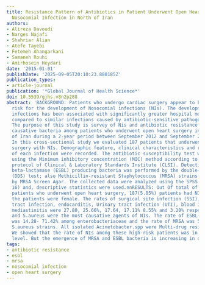 ```yaml
---
title: Resistance Pattern of Antibiotics in Patient Underwent Open Heart Surgery With
  Nosocomial Infection in North of Iran
authors:
- Alireza Davoudi
- Narges Najafi
- Shahriar Alian
- Atefe Tayebi
- Fetemeh Ahangarkani
- Samaneh Rouhi
- Amirhosein Heydari
date: '2015-01-01'
publishDate: '2025-09-05T20:10:23.888185Z'
publication_types:
- article-journal
publication: '*Global Journal of Health Science*'
doi: 10.5539/gjhs.v8n2p288
abstract: 'BACKGROUND: Patients who undergo cardiac surgery appear to be at increased
  risk for the development of Nosocomial infections (NIs). The development of antibiotic-resistant
  infections has been associated with significantly greater hospital mortality rates
  compared to similar infections caused by antibiotic-sensitive pathogens.nnOBJECTIVES:
  The purpose of this study is survey of Nis and antibiotic resistance patterns of
  causative bacteria among patients who underwent open heart surgery in the north
  of Iran during a 2-year period between September 2012 and September 2014.nnMETHODS:
  In this cross-sectional study we evaluated 187 patients that underwent open heart
  surgery with NIs. Demographic feature, clinical characteristics and risk factors
  of each infection were recorded. The antibiotic susceptibility test was performed
  using the Minimum inhibitory concentration (MIC) method according to the standard
  protocol of Clinical & Laboratory Standards Institute (CLSI). Detection of Extended-spectrum
  beta-lactamase (ESBL) producing bacteria was performed by the double-disk synergy
  (DDS) test; also Methicillin-resistant Staphylococcus (MRSA) strains were identified
  by MRSA Screen Agar. The collected data were analyzed using the SPSS software (ver.
  16) and, descriptive statistics were used.nnRESULTS: Out Of total of 2253 hospitalized
  patients who underwent open heart surgery, 187(5.05%) patients had NIs. 51.9% of
  the patients were female. The rates of surgical site infection (SSI), respiratory
  tract infection, endocarditis, Urinary tract infection (UTI), blood Infection and
  mediastinitis were 27.80, 25.66%, 17.64, 17.11% 8.55% and 3.20% respectively. E.coli
  and S.aureus were the most causative agents of NIs. The rate of ESBL-producing bacteria
  was 14.28- 71.42% among enterobacteriaceae and the rate of MRSA was 54.2% among
  S.aureus strains. All isolated Acinetobacter.spp were Multi-drug resistance (MDR).nnCONCLUSIONS:
  We showed that the rate of NIs among these high-risk patients was in the average
  level. But the emergence of MRSA and ESBL bacteria is increasing in our region.'
tags:
- antibiotic resistance
- esbl
- mrsa
- nosocomial infection
- open heart surgery
---
```

